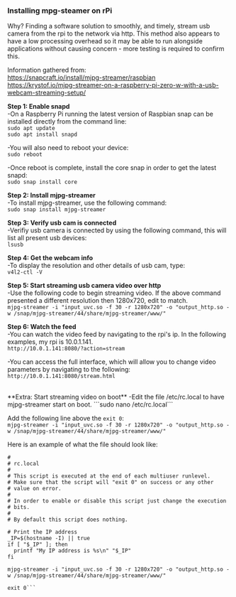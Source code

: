 ### Installing mpg-steamer on rPi

Why? Finding a software solution to smoothly, and timely, stream usb camera from the rpi to the network via http. This method also appears to have a low processing overhead so it may be able to run alongside applications without causing concern - more testing is required to confirm this.  



Information gathered from:  
https://snapcraft.io/install/mjpg-streamer/raspbian  
https://krystof.io/mjpg-streamer-on-a-raspberry-pi-zero-w-with-a-usb-webcam-streaming-setup/  
  
  
  
**Step 1: Enable snapd**  
-On a Raspberry Pi running the latest version of Raspbian snap can be installed directly from the command line:  
```sudo apt update```  
```sudo apt install snapd```  
  
-You will also need to reboot your device:  
```sudo reboot```  
  
-Once reboot is complete, install the core snap in order to get the latest snapd:  
```sudo snap install core```  
  
  
**Step 2: Install mjpg-streamer**  
-To install mjpg-streamer, use the following command:  
```sudo snap install mjpg-streamer```  


**Step 3: Verify usb cam is connected**  
-Verifiy usb camera is connected by using the following command, this will list all present usb devices:  
```lsusb```  
  
  
**Step 4: Get the webcam info**  
-To display the resolution and other details of usb cam, type:  
```v4l2-ctl -V```  
  
  
**Step 5: Start streaming usb camera video over http**  
-Use the following code to begin streaming video. If the above command presented a different resolution then 1280x720, edit to match.  
```mjpg-streamer -i "input_uvc.so -f 30 -r 1280x720" -o "output_http.so -w /snap/mjpg-streamer/44/share/mjpg-streamer/www/"```    
  
  
**Step 6: Watch the feed**  
-You can watch the video feed by navigating to the rpi's ip. In the following examples, my rpi is 10.0.1.141.  
```http://10.0.1.141:8080/?action=stream```  
  
-You can access the full interface, which will allow you to change video parameters by navigating to the following:  
```http://10.0.1.141:8080/stream.html```  
  
 <br>   
**Extra: Start streaming video on boot**  
-Edit the file /etc/rc.local to have mjpg-streamer start on boot.  
```sudo nano /etc/rc.local```  
  
Add the following line above the ```exit 0```:  
```mjpg-streamer -i "input_uvc.so -f 30 -r 1280x720" -o "output_http.so -w /snap/mjpg-streamer/44/share/mjpg-streamer/www/"```  
  
Here is an example of what the file should look like:  
```#!/bin/sh -e  
#  
# rc.local  
#  
# This script is executed at the end of each multiuser runlevel.  
# Make sure that the script will "exit 0" on success or any other  
# value on error.  
#  
# In order to enable or disable this script just change the execution  
# bits.  
#  
# By default this script does nothing.  
  
# Print the IP address  
_IP=$(hostname -I) || true  
if [ "$_IP" ]; then  
  printf "My IP address is %s\n" "$_IP"  
fi  
  
mjpg-streamer -i "input_uvc.so -f 30 -r 1280x720" -o "output_http.so -w /snap/mjpg-streamer/44/share/mjpg-streamer/www/"  
  
exit 0```
